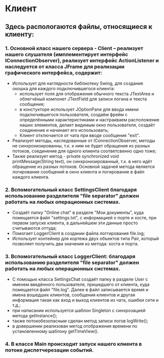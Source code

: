 # Клиент
 ## Здесь распологаются файлы, относящиеся к клиенту:
 
 ###	1. Основной класс нашего сервера - Client – реализует нашего слушателя (имплементирует интерфейс IConnectionObserver), реализует интерфейс ActionListener и наследуется от класса JFrame для реализации графического интерфейса, содержит:
 * Использует для наглядности библиотеку Swing, для создания окошка для каждого подключившегося клиента:
    - использует поля для отображения обычного текста JTextArea и облегчёный компонет JTextField для записи логина и текста сообщения;
    - в констукторе использует JOptionPane для ввода имени подключившегося пользователя, создаём фрейм с определёнными характеристиками и настраиваем расположение наших элементов, делает видимым окно пользователя, создаёт соединение и начинает его использовать;
    - Клиент отключается от чата при вводе сообщения "exit".
 * Реализует методы, наследованные от IConnectionObserver, методы не синхронизированны, т.к. к ним не будет обращения из разных потоков, соединение для одного клиента соответсвенно одно тоже;
* Также реализует метод - private synchronized void printMessage(String text), он синхронизированный, т.к. в него идёт обращение из разных потоков. Основной задачей метода является логирование сообщений в окно клиента и логирование в файл каждого клиента.

###	2. Вспомогательный класс SettingsClient благодаря использованию разделителя "file separator" должен работать на любых операционных системах.
 * Создаёт папку "Online chat" в разделе "Мои документы", куда помещается файл "settings.txt", с информацией о порте и хосте, при первом запуске клиента, в дальнейшем эти данные просто считываются оттуда; 
* Помогает LoggerClient в создании файла логгирования file.log;
* Использует контейнер для кортежа двух объектов типа Pair, который позволяет получить два значения из метода: хоста и порта.
 
 ###	3. Вспомогательный класс LoggerClient: благодаря использованию разделителя "file separator" должен работать на любых операционных системах.
 * С помощью класса SettingsChat создаёт папку в разделе User с именем введённого пользователя, пришедшего от клиента, куда помещается файл "file.log". Далее в файл записывается время и имена вошедших клиентов, сообщения клиентов и другая информация такая как вход и выход клиентов из чата, ошибки сети и т.д.;
 * при написании используется шаблон Singleton с синхрозацией метода getInstance();
 * также потокобезопасным сделан метод записи логов logWrite();
 * в довершении реализован метод отображения времени по установленному шаблону getTimeView().
 
  
###	4. В классе Main происходит запуск нашего клиента в потоке диспетчерезации событий. 


